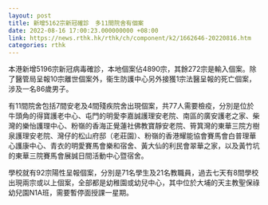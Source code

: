 ```yaml
---
layout: post
title: 新增5162宗新冠確診　多11間院舍有個案
date: 2022-08-16 17:00:23.000000000 +08:00
link: https://news.rthk.hk/rthk/ch/component/k2/1662646-20220816.htm
categories: rthk
---
```


本港新增5196宗新冠病毒確診，本地個案佔4890宗，其餘272宗是輸入個案。除了醫管局呈報10宗離世個案外，衞生防護中心另外接獲1宗法醫呈報的死亡個案，涉及一名86歲男子。

有11間院舍包括7間安老及4間殘疾院舍出現個案，共77人需要檢疫，分別是位於牛頭角的得寶護老中心、屯門的明愛李嘉誠護理安老院、南區的廣安護老之家、柴灣的樂怡護理中心、粉嶺的香海正覺蓮社佛教寶靜安老院、筲箕灣的東華三院方樹泉護理安老院、灣仔的松山府邸（老莊園）、粉嶺的香港耀能協會賽馬會白普理華心護康中心、青衣的明愛賽馬會樂和宿舍、黃大仙的利民會翠華之家，以及黃竹坑的東華三院賽馬會展誠日間活動中心暨宿舍。

學校就有92宗陽性呈報個案，分別是71名學生及21名教職員，過去七天有8間學校出現兩宗或以上個案，全部都是幼稚園或幼兒中心，其中位於大埔的天主教聖保祿幼兒園N1A班，需要暫停面授課一星期。
